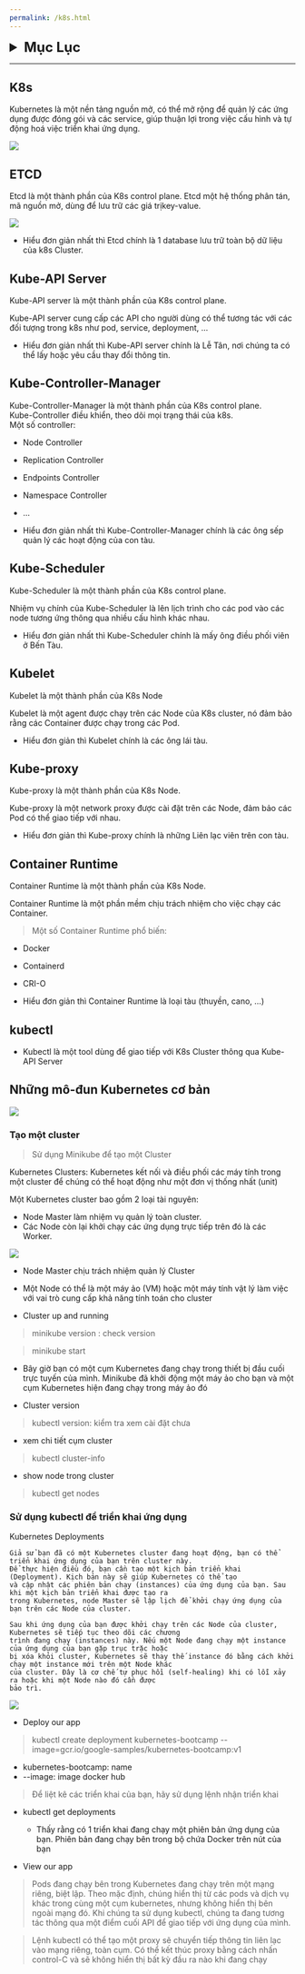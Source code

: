 ```yaml
---
permalink: /k8s.html
---
```


<details>
<summary markdown=span style="font-size:24px"><b>Mục Lục</b></summary>

Outline Training K8s - CKA

1. Tìm hiểu về Docker. 

  > Docker là gì?

  > Kiến trúc của Docker - containerd  (container)

  > 💨 [Docker](/docker.html)

2. Tìm hiểu về K8s core **concert**

  > K8s là gì?

  > Setup k8s - Local (1 master + 1 worker - > 2GB RAM - >2CPU) - Virtualbox (Ubuntu). <br>
  - Kubeadm (sử dụng).
  - Minukube
  - Rancher  
  - k3s

  > Kiến trúc của k8s
  - Etcd
  - Kube-API server
  - Kube Controller Manager
  - Kube Scheduler
  - Kubelet
  - Kube-proxy

  > kubectl
  
  > Namespaces

  > Pods

  > ReplicaSets
  
  > Deployments
  
  > Services
  - ClusterIP
  - NodePort
  - LoadBalancer

3. Tìm hiểu về Scheduling

  > Labels và Pod Selectors
  
  > Taint and Tolerations
  
  > Node Selectors
  
  > Node Affinity
  
  > Resource and Limit
  
  > Static Pods
  
  > Multiple Scheduler

  > DaemonSets

4. Tìm hiểu về Application Lifecycle Mangement

  > Rolling update

  > Rollback

  > Config Map

  > Secret

  > Multi Container

  > Init Container

5. Logging and Monitoring

  > Metric Server

  > Application Logs

6. Cluster Management

  > Upgrade

  > Backup and Restore

7. Security

  > Authentication

  > TLS 

  > Certificate API

  > KubeConfig

  > API Group

  > RBAC - Role + RoleBinding + ClusterRole + ClusterRoleBinding

  > ServiceAccount

  > Security Contexts

8. Network

  > DNS + CoreDNS

  > Cluster Networking

  > Pod Networking

  > CNI

  > Ingress + Ingress Controller

  > NetworkPolicy 

9. Storage

  > Container Storage Interface

  > Persistent Volumes

  > Persistent Volumes Claims

  > Storage Class

</details>

---

## K8s

Kubernetes là một nền tảng nguồn mở, có thể mở rộng để quản lý các ứng dụng được đóng gói và các service, giúp thuận lợi trong việc cấu hình và tự động hoá việc triển khai ứng dụng.

<p align=center>

![](https://0x0.st/o5zd.webp)
</p>

## ETCD

Etcd là một thành phần của K8s control plane.
Etcd một hệ thống phân tán, mã nguồn mở, dùng để lưu trữ các giá trịkey-value.

<p align=center>

![](https://0x0.st/o5XO.png)
</p>

- Hiểu đơn giản nhất thì Etcd chính là 1 database lưu trữ toàn bộ dữ liệu của k8s Cluster.

## Kube-API Server

Kube-API server là một thành phần của K8s control plane.

Kube-API server cung cấp các API cho người dùng có thể tương tác với các đối tượng trong k8s như pod, service, deployment, …

- Hiểu đơn giản nhất thì Kube-API server chính là Lễ Tân, nơi chúng ta có thể lấy hoặc yêu cầu thay đổi thông tin.

## Kube-Controller-Manager
>
Kube-Controller-Manager là một thành phần của K8s control plane.<br>
Kube-Controller điều khiển, theo dõi mọi trạng thái của k8s.<br>
Một số controller:<br>
  - Node Controller
  - Replication Controller
  - Endpoints Controller
  - Namespace Controller
  - …

- Hiểu đơn giản nhất thì Kube-Controller-Manager chính là các ông sếp quản lý các hoạt động của con tàu.

## Kube-Scheduler

Kube-Scheduler là một thành phần của K8s control plane.

Nhiệm vụ chính của Kube-Scheduler là lên lịch trình cho các pod vào các node tương ứng thông qua nhiều cấu hình khác nhau.

- Hiểu đơn giản nhất thì Kube-Scheduler chính là mấy ông điều phối viên ở Bến Tàu.

## Kubelet

Kubelet là một thành phần của K8s Node

Kubelet là một agent được chạy trên các Node của K8s cluster, nó đảm bảo rằng các Container được chạy trong các Pod.

- Hiểu đơn giản thì Kubelet chính là các ông lái tàu.

## Kube-proxy

Kube-proxy là một thành phần của K8s Node.

Kube-proxy là một network proxy được cài đặt trên các Node, đảm bảo các Pod có thể giao tiếp với nhau.

- Hiểu đơn giản thì Kube-proxy chính là những Liên lạc viên trên con tàu.

## Container Runtime

Container Runtime là một thành phần của K8s Node.

Container Runtime là một phần mềm chịu trách nhiệm cho việc chạy các Container.

> Một số Container Runtime phổ biến:
  - Docker
  - Containerd
  - CRI-O

- Hiểu đơn giản thì Container Runtime là loại tàu (thuyền, cano, …)

## kubectl
- Kubectl là một tool dùng để giao tiếp với K8s Cluster thông qua Kube-API Server


## Những mô-đun Kubernetes cơ bản

<p align=center>

  ![](https://0x0.st/o58h.png)
</p>

### Tạo một cluster

> Sử dụng Minikube để tạo một Cluster

Kubernetes Clusters: Kubernetes kết nối và điều phối các máy tính trong một cluster để chúng có thể hoạt động như một đơn vị thống nhất (unit)

Một Kubernetes cluster bao gồm 2 loại tài nguyên:

- Node Master làm nhiệm vụ quản lý toàn cluster.
- Các Node còn lại khởi chạy các ứng dụng trực tiếp trên đó là các Worker.

<p align=center>

![](https://0x0.st/o5Ks.png)
</p>

- Node Master chịu trách nhiệm quản lý Cluster
- Một Node có thể là một máy ảo (VM) hoặc một máy tính vật lý làm việc với vai trò cung cấp khả năng tính toán cho cluster

- Cluster up and running

> minikube version : check version

> minikube start
  - Bây giờ bạn có một cụm Kubernetes đang chạy trong thiết bị đầu cuối trực tuyến của mình. Minikube đã khởi động một máy ảo cho bạn và một cụm Kubernetes hiện đang chạy trong máy ảo đó

- Cluster version

> kubectl version: kiểm tra xem cài đặt chưa

- xem chi tiết cụm cluster

> kubectl cluster-info

- show node trong cluster

> kubectl get nodes


### Sử dụng kubectl để triển khai ứng dụng

Kubernetes Deployments

```plantext
Giả sử bạn đã có một Kubernetes cluster đang hoạt động, bạn có thể triển khai ứng dụng của bạn trên cluster này.
Để thực hiện điều đó, bạn cần tạo một kịch bản triển khai (Deployment). Kịch bản này sẽ giúp Kubernetes có thể tạo 
và cập nhật các phiên bản chạy (instances) của ứng dụng của bạn. Sau khi một kịch bản triển khai được tạo ra 
trong Kubernetes, node Master sẽ lập lịch để khởi chạy ứng dụng của bạn trên các Node của cluster.

Sau khi ứng dụng của bạn được khởi chạy trên các Node của cluster, Kubernetes sẽ tiếp tục theo dõi các chương 
trình đang chạy (instances) này. Nếu một Node đang chạy một instance của ứng dụng của bạn gặp trục trặc hoặc 
bị xóa khỏi cluster, Kubernetes sẽ thay thế instance đó bằng cách khởi chạy một instance mới trên một Node khác 
của cluster. Đây là cơ chế tự phục hồi (self-healing) khi có lỗi xảy ra hoặc khi một Node nào đó cần được 
bảo trì.
```

<p align=center>

![](https://0x0.st/o5KK.png)
</p>

- Deploy our app

> kubectl create deployment kubernetes-bootcamp --image=gcr.io/google-samples/kubernetes-bootcamp:v1
  - kubernetes-bootcamp: name
  - --image: image docker hub

> Để liệt kê các triển khai của bạn, hãy sử dụng lệnh nhận triển khai

- kubectl get deployments
  - Thấy rằng có 1 triển khai đang chạy một phiên bản ứng dụng của bạn. Phiên bản đang chạy bên trong bộ chứa Docker trên nút của bạn

- View our app

> Pods đang chạy bên trong Kubernetes đang chạy trên một mạng riêng, biệt lập. Theo mặc định, chúng hiển thị từ các pods và dịch vụ khác trong cùng một cụm kubernetes, nhưng không hiển thị bên ngoài mạng đó. Khi chúng ta sử dụng kubectl, chúng ta đang tương tác thông qua một điểm cuối API để giao tiếp với ứng dụng của mình.<br>

> Lệnh kubectl có thể tạo một proxy sẽ chuyển tiếp thông tin liên lạc vào mạng riêng, toàn cụm. Có thể kết thúc proxy bằng cách nhấn control-C và sẽ không hiển thị bất kỳ đầu ra nào khi đang chạy
